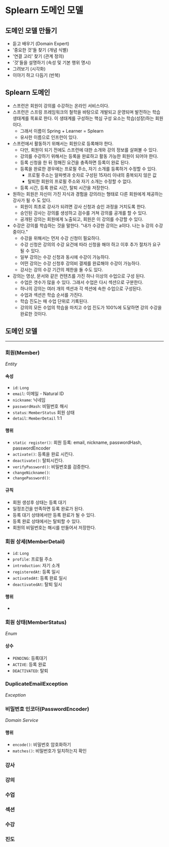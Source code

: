 # Splearn 도메인 모델

## 도메인 모델 만들기
* 듣고 배우기 (Domain Expert)
* '중요한 것'들 찾기 (개념 식별)
* '연결 고리' 찾기 (관계 정의)
* '것'들을 설명하기 (속성 및 기본 행위 명시)
* 그려보기 (시각화)
* 이야기 하고 다듬기 (반복)

## Splearn 도메인
* 스프런은 회원이 강의를 수강하는 온라인 서비스이다.
* 스프런은 스프링 프레임워크의 철학을 바탕으로 개발되고 운영되며 발전하는 학습 생태계를 목표로 한다.
  이 생태계를 구성하는 핵심 구성 요소는 학습(성장)하는 회원이다.
  * 그래서 이름이 Spring + Learner = Splearn
  * 유사한 이름으로 인프런이 있다.
* 스프런에서 활동하기 위해서는 회원으로 등록해야 한다.
  * 다만, 회원이 되기 전에도 스프런에 대한 소개와 강의 정보를 살펴볼 수 있다.
  * 강의를 수강하기 위해서는 등록을 완료하고 활동 가능한 회원이 되어야 한다.
  * 등록 신청을 한 뒤 정해진 요건을 충족하면 등록이 완료 된다.
  * 등록을 완료한 경우에는 프로필 주소, 자기 소개를 등록하거 수정할 수 있다.
    * 프로필 주소는 알파벳과 숫자로 구성된 15자리 이내의 중복되지 않은 값
    * 탈퇴한 회원의 프로필 주소와 자기 소개는 수정할 수 없다.
  * 등록 시간, 등록 완료 시간, 탈퇴 시간을 저장한다.
* 원하는 회원은 자신이 가진 지식과 경험을 강의라는 형태로 다른 회원에게 제공하는 강사가 될 수 도 있다.
  * 회원이 최초로 강사가 되려면 강사 신청과 승인 과정을 거치도록 한다.
  * 승인된 강사는 강의를 생성하고 검수를 거쳐 강의를 공개를 할 수 있다.
  * 공개된 강의는 회원에게 노출되고, 회원은 이 강의를 수강할 수 있다.
* 수강은 강의를 학습하는 것을 말한다. "내가 수강한 강의는 a이다. 나는 b 강의 수강중이다."
  * 수강을 위해서는 먼저 수강 신청이 필요하다.
  * 수강 신청은 강의의 수강 요건에 따라 신청을 해야 하고 이후 추가 절차가 요구될 수 있다.
  * 일부 강의는 수강 신청과 동시에 수강이 가능하다.
  * 어떤 강의는 수강 신청후 강의비 결제를 완료해야 수강이 가능하다.
  * 강사는 강의 수강 기간의 제한을 둘 수도 있다.
* 강의는 영상, 문서와 같은 컨텐츠를 가진 하나 이상의 수업으로 구성 된다.
  * 수업은 갯수가 많을 수 있다. 그래서 수업은 다시 섹션으로 구분한다.
  * 하나의 강의는 여러 개의 섹션과 각 섹션에 속한 수업으로 구성된다.
  * 수업과 섹션은 학습 순서를 가진다.
  * 학습 진도는 매 수업 단위로 기록된다.
  * 강의의 모든 수업의 학습을 마치고 수업 진도가 100%에 도달하면 강의 수강을 완료한 것이다.

## 도메인 모델

---
### 회원(Member)
_Entity_
#### 속성
- `id`: `Long`
- `email`: 이메일 - Natural ID
- `nickname`: 닉네임
- `passwordHash`: 비밀번호 해시
- `status`: `MemberStatus` 회원 상태
- `detail`: `MemberDetail` 1:1
#### 행위
- `static register()`: 회원 등록: email, nickname, passwordHash, passwordEncoder
- `activate()`: 등록을 완료 시킨다.
- `deactivate()`: 탈퇴시킨다.
- `verifyPassword()`: 비밀번호를 검증한다.
- `changeNickname()`:
- `changePassword()`:
#### 규칙
- 회원 생성후 상태는 등록 대기
- 일정조건을 만족하면 등록 완료가 된다.
- 등록 대기 상태에서만 등록 완료가 될 수 있다.
- 등록 완료 상태에서는 탈퇴할 수 있다.
- 회원의 비밀번호는 해시를 만들어서 저장한다.

### 회원 상세(MemberDetail)
- `id`: `Long`
- `profile`: 프로필 주소
- `introduction`: 자기 소개
- `registeredAt`: 등록 일시
- `activatedAt`: 등록 완료 일시
- `deactivatedAt`: 탈퇴 일시
#### 행위
- 

### 회원 상태(MemberStatus)
_Enum_
#### 상수
- `PENDING`: 등록대기
- `ACTIVE`: 등록 완료
- `DEACTIVATED`: 탈퇴

### DuplicateEmailException
_Exception_


### 비밀번호 인코더(PasswordEncoder)
_Domain Service_
#### 행위
- `encode()`: 비밀번호 암호화하기
- `matches()`: 비밀번호가 일치하는지 확인


### 강사

### 강의

### 수업

### 섹션

### 수강

### 진도

